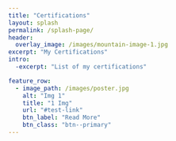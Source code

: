 ```yaml
---
title: "Certifications"
layout: splash
permalink: /splash-page/
header:
  overlay_image: /images/mountain-image-1.jpg
excerpt: "My Certifications"
intro:
  -excerpt: "List of my certifications"

feature_row:
  - image_path: /images/poster.jpg
    alt: "Img 1"
    title: "1 Img"
    url: "#test-link"
    btn_label: "Read More"
    btn_class: "btn--primary"
---
```



